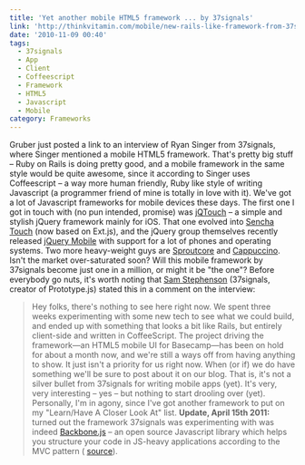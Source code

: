 ```yaml
---
title: 'Yet another mobile HTML5 framework ... by 37signals'
link: 'http://thinkvitamin.com/mobile/new-rails-like-framework-from-37signals-for-html5-mobile-apps/'
date: '2010-11-09 00:40'
tags:
  - 37signals
  - App
  - Client
  - Coffeescript
  - Framework
  - HTML5
  - Javascript
  - Mobile
category: Frameworks
---
```


Gruber just posted a link to an interview of Ryan Singer from 37signals, where Singer mentioned a mobile HTML5 framework. That's pretty big stuff – Ruby on Rails is doing pretty good, and a mobile framework in the same style would be quite awesome, since it according to Singer uses Coffeescript – a way more human friendly, Ruby like style of writing Javascript (a programmer friend of mine is totally in love with it). We've got a lot of Javascript frameworks for mobile devices these days. The first one I got in touch with (no pun intended, promise) was [jQTouch](http://jqtouch.com/) – a simple and stylish jQuery framework mainly for iOS. That one evolved into [Sencha Touch](http://www.sencha.com/products/touch/) (now based on Ext.js), and the jQuery group themselves recently released [jQuery Mobile](http://jquerymobile.com/) with support for a lot of phones and operating systems. Two more heavy-weight guys are [Sproutcore](http://www.sproutcore.com/) and [Cappuccino](http://cappuccino.org/). Isn't the market over-saturated soon? Will this mobile framework by 37signals become just one in a million, or might it be "the one"? Before everybody go nuts, it's worth noting that [Sam Stephenson](http://twitter.com/sstephenson) (37signals, creator of Prototype.js) stated this in a comment on the interview:

> Hey folks, there's nothing to see here right now. We spent three weeks experimenting with some new tech to see what we could build, and ended up with something that looks a bit like Rails, but entirely client-side and written in CoffeeScript. The project driving the framework—an HTML5 mobile UI for Basecamp—has been on hold for about a month now, and we're still a ways off from having anything to show. It just isn't a priority for us right now. When (or if) we do have something we'll be sure to post about it on our blog.
That is, it's not a silver bullet from 37signals for writing mobile apps (yet). It's very, very interesting – yes – but nothing to start drooling over (yet). Personally, I'm in agony, since I've got another framework to put on my "Learn/Have A Closer Look At" list. **Update, April 15th 2011:** turned out the framework 37signals was experimenting with was indeed [Backbone.js](http://documentcloud.github.com/backbone) – an open source Javascript library which helps you structure your code in JS-heavy applications according to the MVC pattern ( [source](http://documentcloud.github.com/backbone/#examples-basecamp)).
